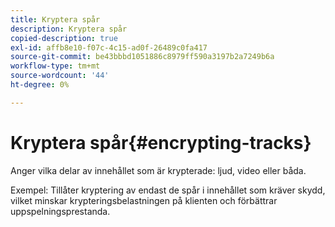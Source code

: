 ```yaml
---
title: Kryptera spår
description: Kryptera spår
copied-description: true
exl-id: affb8e10-f07c-4c15-ad0f-26489c0fa417
source-git-commit: be43bbbd1051886c8979ff590a3197b2a7249b6a
workflow-type: tm+mt
source-wordcount: '44'
ht-degree: 0%

---
```


# Kryptera spår{#encrypting-tracks}

Anger vilka delar av innehållet som är krypterade: ljud, video eller båda.

Exempel: Tillåter kryptering av endast de spår i innehållet som kräver skydd, vilket minskar krypteringsbelastningen på klienten och förbättrar uppspelningsprestanda.
